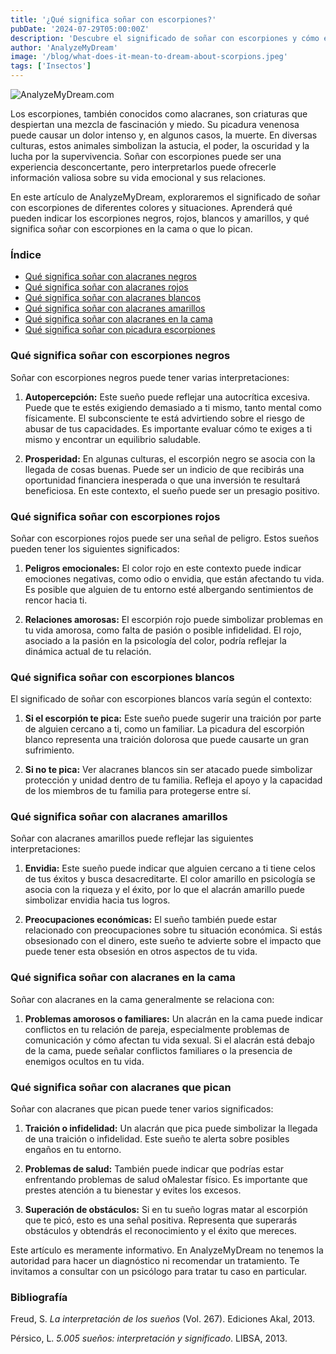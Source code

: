 ```yaml
---
title: '¿Qué significa soñar con escorpiones?'
pubDate: '2024-07-29T05:00:00Z'
description: 'Descubre el significado de soñar con escorpiones y cómo estos sueños pueden reflejar tus emociones, preocupaciones y relaciones personales.'
author: 'AnalyzeMyDream'
image: '/blog/what-does-it-mean-to-dream-about-scorpions.jpeg'
tags: ['Insectos']
---
```


![AnalyzeMyDream.com](/blog/what-does-it-mean-to-dream-about-scorpions.jpeg)

Los escorpiones, también conocidos como alacranes, son criaturas que despiertan una mezcla de fascinación y miedo. Su picadura venenosa puede causar un dolor intenso y, en algunos casos, la muerte. En diversas culturas, estos animales simbolizan la astucia, el poder, la oscuridad y la lucha por la supervivencia. Soñar con escorpiones puede ser una experiencia desconcertante, pero interpretarlos puede ofrecerle información valiosa sobre su vida emocional y sus relaciones.

En este artículo de AnalyzeMyDream, exploraremos el significado de soñar con escorpiones de diferentes colores y situaciones. Aprenderá qué pueden indicar los escorpiones negros, rojos, blancos y amarillos, y qué significa soñar con escorpiones en la cama o que lo pican.

### Índice

- [Qué significa soñar con alacranes negros](#que-significa-soñar-con-alacranes-negros)
- [Qué significa soñar con alacranes rojos](#que-significa-soñar-con-alacranes-rojos)
- [Qué significa soñar con alacranes blancos](#que-significa-soñar-con-alacranes-blancos)
- [Qué significa soñar con alacranes amarillos](#que-significa-soñar-con-alacranes-amarillos)
- [Qué significa soñar con alacranes en la cama](#que-significa-soñar-con-alacranes-en-la-cama)
- [Qué significa soñar con picadura escorpiones](#que-significa-soñar-con-escorpiones-que-pican)

### Qué significa soñar con escorpiones negros

Soñar con escorpiones negros puede tener varias interpretaciones:

1. **Autopercepción:** Este sueño puede reflejar una autocrítica excesiva. Puede que te estés exigiendo demasiado a ti mismo, tanto mental como físicamente. El subconsciente te está advirtiendo sobre el riesgo de abusar de tus capacidades. Es importante evaluar cómo te exiges a ti mismo y encontrar un equilibrio saludable.

2. **Prosperidad:** En algunas culturas, el escorpión negro se asocia con la llegada de cosas buenas. Puede ser un indicio de que recibirás una oportunidad financiera inesperada o que una inversión te resultará beneficiosa. En este contexto, el sueño puede ser un presagio positivo.

### Qué significa soñar con escorpiones rojos

Soñar con escorpiones rojos puede ser una señal de peligro. Estos sueños pueden tener los siguientes significados:

1. **Peligros emocionales:** El color rojo en este contexto puede indicar emociones negativas, como odio o envidia, que están afectando tu vida. Es posible que alguien de tu entorno esté albergando sentimientos de rencor hacia ti.

2. **Relaciones amorosas:** El escorpión rojo puede simbolizar problemas en tu vida amorosa, como falta de pasión o posible infidelidad. El rojo, asociado a la pasión en la psicología del color, podría reflejar la dinámica actual de tu relación.

### Qué significa soñar con escorpiones blancos

El significado de soñar con escorpiones blancos varía según el contexto:

1. **Si el escorpión te pica:** Este sueño puede sugerir una traición por parte de alguien cercano a ti, como un familiar. La picadura del escorpión blanco representa una traición dolorosa que puede causarte un gran sufrimiento.

2. **Si no te pica:** Ver alacranes blancos sin ser atacado puede simbolizar protección y unidad dentro de tu familia. Refleja el apoyo y la capacidad de los miembros de tu familia para protegerse entre sí.

### Qué significa soñar con alacranes amarillos

Soñar con alacranes amarillos puede reflejar las siguientes interpretaciones:

1. **Envidia:** Este sueño puede indicar que alguien cercano a ti tiene celos de tus éxitos y busca desacreditarte. El color amarillo en psicología se asocia con la riqueza y el éxito, por lo que el alacrán amarillo puede simbolizar envidia hacia tus logros.

2. **Preocupaciones económicas:** El sueño también puede estar relacionado con preocupaciones sobre tu situación económica. Si estás obsesionado con el dinero, este sueño te advierte sobre el impacto que puede tener esta obsesión en otros aspectos de tu vida.

### Qué significa soñar con alacranes en la cama

Soñar con alacranes en la cama generalmente se relaciona con:

1. **Problemas amorosos o familiares:** Un alacrán en la cama puede indicar conflictos en tu relación de pareja, especialmente problemas de comunicación y cómo afectan tu vida sexual. Si el alacrán está debajo de la cama, puede señalar conflictos familiares o la presencia de enemigos ocultos en tu vida.

### Qué significa soñar con alacranes que pican

Soñar con alacranes que pican puede tener varios significados:

1. **Traición o infidelidad:** Un alacrán que pica puede simbolizar la llegada de una traición o infidelidad. Este sueño te alerta sobre posibles engaños en tu entorno.

2. **Problemas de salud:** También puede indicar que podrías estar enfrentando problemas de salud oMalestar físico. Es importante que prestes atención a tu bienestar y evites los excesos.

3. **Superación de obstáculos:** Si en tu sueño logras matar al escorpión que te picó, esto es una señal positiva. Representa que superarás obstáculos y obtendrás el reconocimiento y el éxito que mereces.

Este artículo es meramente informativo. En AnalyzeMyDream no tenemos la autoridad para hacer un diagnóstico ni recomendar un tratamiento. Te invitamos a consultar con un psicólogo para tratar tu caso en particular.

### Bibliografía

Freud, S. *La interpretación de los sueños* (Vol. 267). Ediciones Akal, 2013.

Pérsico, L. *5.005 sueños: interpretación y significado*. LIBSA, 2013.